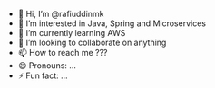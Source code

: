 - 👋 Hi, I’m @rafiuddinmk
- 👀 I’m interested in Java, Spring and Microservices
- 🌱 I’m currently learning AWS
- 💞️ I’m looking to collaborate on anything
- 📫 How to reach me ???
- 😄 Pronouns: ...
- ⚡ Fun fact: ...

<!---
rafiuddinmk/rafiuddinmk is a ✨ special ✨ repository because its `README.md` (this file) appears on your GitHub profile.
You can click the Preview link to take a look at your changes.
--->

